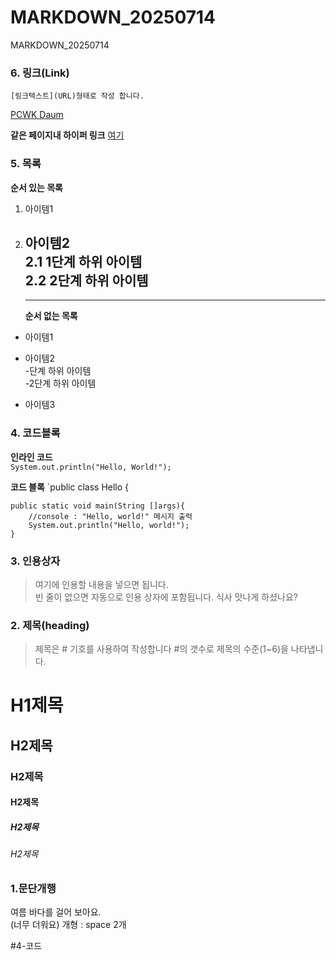 # MARKDOWN_20250714
MARKDOWN_20250714

### 6. 링크(Link)
`[링크텍스트](URL)형태로 작성 합니다.`  

[PCWK Daum](https://cafe.daum.net/pcwk)

**같은 페이지내 하이퍼 링크**
[여기](**#4**)

### 5. 목록
**순서 있는 목록**
1. 아이템1  
2. 아이템2  
    2.1 1단계 하위 아이템  
    2.2 2단계 하위 아이템
   ---
   ***
   **순서 없는 목록**
  - 아이템1  
  + 아이템2  
    -단계 하위 아이템  
    -2단계 하위 아이템
  * 아이템3  
   


### 4. 코드블록
**인라인 코드**  
`System.out.println("Hello, World!");`

**코드 블록**
`public class Hello {

	public static void main(String []args){
		//console : "Hello, world!" 메시지 출력
		System.out.println("Hello, world!");
	}


### 3. 인용상자
>여기에 인용할 내용을 넣으면 됩니다.  
>빈 줄이 없으면 자동으로 인용 상자에 포함됩니다.
식사 맛나게 하셨나요?

### 2. 제목(heading)
>제목은 # 기호를 사용하여 작성합니다 #의 갯수로 제목의 수준(1~6)을 나타냅니다.
# H1제목
## H2제목
### H2제목
#### H2제목
##### H2제목
###### H2제목


### 1.문단개행
여름 바다를 걸어 보아요.  
(너무 더워요)
개형 : space 2개

#4-코드

